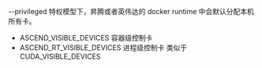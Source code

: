 






--privileged 特权模型下，昇腾或者英伟达的 docker runtime 中会默认分配本机所有卡。



- ASCEND_VISIBLE_DEVICES   容器级控制卡
- ASCEND_RT_VISIBLE_DEVICES  进程级控制卡    类似于 CUDA_VISIBLE_DEVICES









